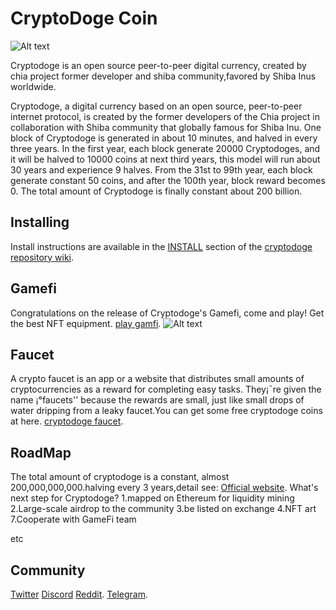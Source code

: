 # CryptoDoge Coin

![Alt text](https://cryptodoge.cc/assets/img/cryptodoge.png)


Cryptodoge is an open source peer-to-peer digital currency, created by chia project former developer and shiba community,favored by Shiba Inus worldwide.

Cryptodoge, a digital currency based on an open source, peer-to-peer internet protocol, is created by the former developers of the Chia project in collaboration with Shiba community that globally famous for Shiba Inu. One block of Cryptodoge is generated in about 10 minutes, and halved in every three years. In the first year, each block generate 20000 Cryptodoges, and it will be halved to 10000 coins at next third years, this model will run about 30 years and experience 9 halves. From the 31st to 99th year, each block generate constant 50 coins, and after the 100th year, block reward becomes 0. The total amount of Cryptodoge is finally constant about 200 billion.



## Installing

Install instructions are available in the
[INSTALL](https://github.com/Cryptodoge-Network/cryptodoge/wiki/INSTALL)
section of the
[cryptodoge repository wiki](https://github.com/Cryptodoge-Network/cryptodoge/wiki).


## Gamefi
Congratulations on the release of Cryptodoge's Gamefi, come and play! Get the best NFT equipment.
[play gamfi](https://gamefi.cryptodoge.cc).
![Alt text](https://gamefi.cryptodoge.cc/assets/img/bg0.jpg)



## Faucet
A crypto faucet is an app or a website that distributes small amounts of cryptocurrencies as a reward for completing easy tasks. They¡¯re given the name ¡°faucets'' because the rewards are small, just like small drops of water dripping from a leaky faucet.You can get some free cryptodoge coins at here.
[cryptodoge faucet](https://faucet.cryptodoge.cc/).

## RoadMap

The total amount of cryptodoge is a constant, almost 200,000,000,000.halving every 3 years,detail see:
[Official website](https://cryptodoge.cc).
What's next step for Cryptodoge? 
1.mapped on Ethereum for liquidity mining
2.Large-scale airdrop to the community
3.be listed on exchange
4.NFT art
7.Cooperate with GameFi team

etc

## Community

[Twitter](https://twitter.com/cryptodoge_coin)
[Discord](https://discord.com/invite/qK2x5zFUNx)
[Reddit](https://www.reddit.com/r/cryptodoge).
[Telegram](https://t.me/cryptodoge).
